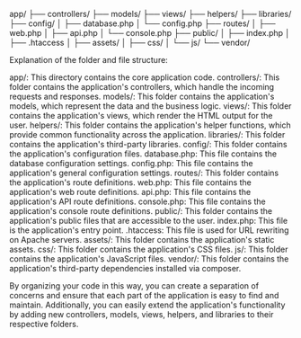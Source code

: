 app/
├── controllers/
├── models/
├── views/
├── helpers/
├── libraries/
├── config/
│   ├── database.php
│   └── config.php
├── routes/
│   ├── web.php
│   ├── api.php
│   └── console.php
├── public/
│   ├── index.php
│   ├── .htaccess
│   ├── assets/
│   ├── css/
│   └── js/
└── vendor/


Explanation of the folder and file structure:

app/: This directory contains the core application code.
  controllers/: This folder contains the application's controllers, which handle the incoming requests and responses.
  models/: This folder contains the application's models, which represent the data and the business logic.
  views/: This folder contains the application's views, which render the HTML output for the user.
  helpers/: This folder contains the application's helper functions, which provide common functionality across the application.
  libraries/: This folder contains the application's third-party libraries.
  config/: This folder contains the application's configuration files.
    database.php: This file contains the database configuration settings.
    config.php: This file contains the application's general configuration settings.
  routes/: This folder contains the application's route definitions.
    web.php: This file contains the application's web route definitions.
    api.php: This file contains the application's API route definitions.
    console.php: This file contains the application's console route definitions.
  public/: This folder contains the application's public files that are accessible to the user.
    index.php: This file is the application's entry point.
    .htaccess: This file is used for URL rewriting on Apache servers.
    assets/: This folder contains the application's static assets.
      css/: This folder contains the application's CSS files.
      js/: This folder contains the application's JavaScript files.
  vendor/: This folder contains the application's third-party dependencies installed via composer.


By organizing your code in this way, you can create a separation of concerns and ensure that each part of the application is easy to find and maintain. Additionally, you can easily extend the application's functionality by adding new controllers, models, views, helpers, and libraries to their respective folders.

